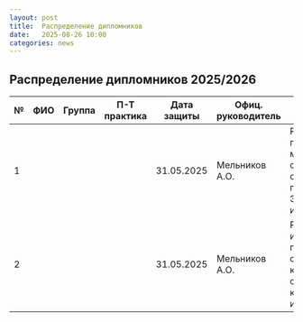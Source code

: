 ```yaml
---
layout: post
title:  Распределение дипломников
date:   2025-08-26 10:00
categories: news
---
```

## Распределение дипломников 2025/2026

| №    | ФИО                                   | Группа        | П-Т практика |Дата защиты| Офиц. руководитель        | Тема                                                                                                                                                                         |
| -----| ------------------------------------- | ------------- | ------------ | --------- | ------------------------- | ---------------------------------------------------------------------------------------------------------------------------------------------------------------------------- |
| 1    |                                       |               |              |31.05.2025 | Мельников А.О.            | Разработка программно-математических средств для оптимизации параметров ЭМГ интерфейса.                                                                                      |
| 2    |                                       |               |              |31.05.2025 | Мельников А.О.            | Разработка интерактивной графицеской среды для калибровки и оценки качества ЭМГ интерфейса.                                                                                  |


